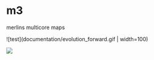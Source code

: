 # m3
merlins multicore maps


![test](documentation/evolution_forward.gif | width=100)

![](documentation/evolution_backwards.gif)
